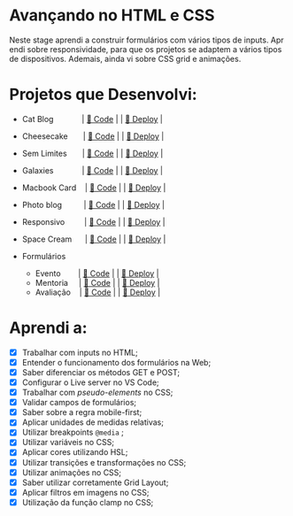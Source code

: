 # Avançando no HTML e CSS

Neste stage aprendi a construir formulários com vários tipos de inputs. Aprendi sobre responsividade, para que os projetos se adaptem a vários tipos de dispositivos. Ademais, ainda vi sobre CSS grid e animações.

# Projetos que Desenvolvi:

-   Cat Blog &nbsp; &nbsp; &nbsp; &nbsp; &nbsp; &nbsp; | [🧬 Code](https://github.com/eduarrdonobrega/explorer-rocketseat/tree/main/stage-03/cat-blog/) | | [👾 Deploy](https://eduarrdonobrega.github.io/explorer-rocketseat/stage-03/cat-blog/) |
-   Cheesecake &nbsp; &nbsp; &nbsp; | [🧬 Code](https://github.com/eduarrdonobrega/explorer-rocketseat/tree/main/stage-03/cheesecake/) | | [👾 Deploy](https://eduarrdonobrega.github.io/explorer-rocketseat/stage-03/cheesecake/) |
-   Sem Limites &nbsp; &nbsp; &nbsp; | [🧬 Code](https://github.com/eduarrdonobrega/explorer-rocketseat/tree/main/stage-03/explore-sem-limites/) | | [👾 Deploy](https://eduarrdonobrega.github.io/explorer-rocketseat/stage-03/explore-sem-limites/) |
-   Galaxies &nbsp; &nbsp; &nbsp; &nbsp; &nbsp; &nbsp; | [🧬 Code](https://github.com/eduarrdonobrega/explorer-rocketseat/tree/main/stage-03/galaxies/) | | [👾 Deploy](https://eduarrdonobrega.github.io/explorer-rocketseat/stage-03/galaxies/) |
-   Macbook Card &nbsp;&nbsp; | [🧬 Code](https://github.com/eduarrdonobrega/explorer-rocketseat/tree/main/stage-03/macbook-card/) | | [👾 Deploy](https://eduarrdonobrega.github.io/explorer-rocketseat/stage-03/macbook-card/) |
-   Photo blog &nbsp; &nbsp; &nbsp; &nbsp;&nbsp; | [🧬 Code](https://github.com/eduarrdonobrega/explorer-rocketseat/tree/main/stage-03/photo-blog/) | | [👾 Deploy](https://eduarrdonobrega.github.io/explorer-rocketseat/stage-03/photo-blog/) |
-   Responsivo &nbsp; &nbsp; &nbsp; &nbsp; | [🧬 Code](https://github.com/eduarrdonobrega/explorer-rocketseat/tree/main/stage-03/responsivo/) | | [👾 Deploy](https://eduarrdonobrega.github.io/explorer-rocketseat/stage-03/responsivo/) |
-   Space Cream &nbsp;&nbsp; &nbsp; | [🧬 Code](https://github.com/eduarrdonobrega/explorer-rocketseat/tree/main/stage-03/space-cream/) | | [👾 Deploy](https://eduarrdonobrega.github.io/explorer-rocketseat/stage-03/space-cream/) |

-   Formulários
    -   Evento &nbsp;&nbsp; &nbsp; &nbsp; | [🧬 Code](https://github.com/eduarrdonobrega/explorer-rocketseat/tree/main/stage-03/form-evento) | | [👾 Deploy](https://eduarrdonobrega.github.io/explorer-rocketseat/stage-03/form-evento/) |
    -   Mentoria &nbsp; &nbsp; | [🧬 Code](https://github.com/eduarrdonobrega/explorer-rocketseat/tree/main/stage-03/form-mentoria) | | [👾 Deploy](https://eduarrdonobrega.github.io/explorer-rocketseat/stage-03/form-mentoria/) |
    -   Avaliação &nbsp;&nbsp; | [🧬 Code](https://github.com/eduarrdonobrega/explorer-rocketseat/tree/main/stage-03/form-avaliacao) | | [👾 Deploy](https://eduarrdonobrega.github.io/explorer-rocketseat/stage-03/form-avaliacao/) |

# Aprendi a:

-   [x] Trabalhar com inputs no HTML;
-   [x] Entender o funcionamento dos formulários na Web;
-   [x] Saber diferenciar os métodos GET e POST;
-   [x] Configurar o Live server no VS Code;
-   [x] Trabalhar com _pseudo-elements_ no CSS;
-   [x] Validar campos de formulários;
-   [x] Saber sobre a regra mobile-first;
-   [x] Aplicar unidades de medidas relativas;
-   [x] Utilizar breakpoints `@media` ;
-   [x] Utilizar variáveis no CSS;
-   [x] Aplicar cores utilizando HSL;
-   [x] Utilizar transições e transformações no CSS;
-   [x] Utilizar animações no CSS;
-   [x] Saber utilizar corretamente Grid Layout;
-   [x] Aplicar filtros em imagens no CSS;
-   [x] Utilização da função clamp no CSS;
